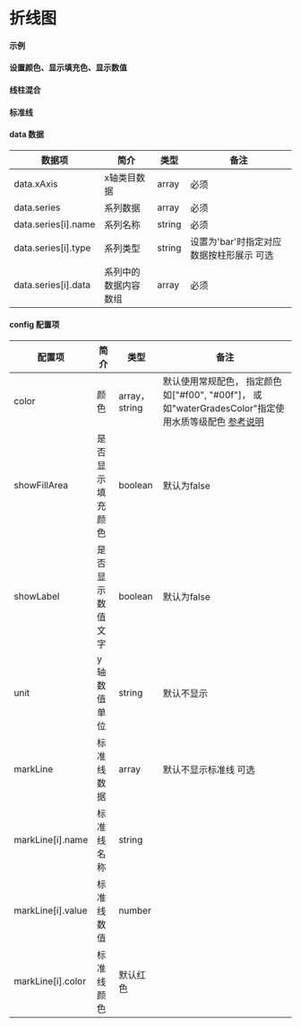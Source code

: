 # 折线图

#### 示例
<vuep template="#simple"></vuep>

<script v-pre type="text/x-template" id="simple">
<template>
    <p-line :data="data" style="width: 600px; height: 400px;"></p-line>
</template>

<script>
  export default {
    data () {
      return {
        data: {
            xAxis: ['2014年', '2015年', '2016年', '2017年', '2018年', '2019年'],
            series: [
                {
                    name: '2018年',
                    data: [22, 33, 28, 36, 28, 35]
                },
                {
                    name: '2019年',
                    data: [28, 36, 28, 35, 22, 33]
                }
            ]
        }
      }
    }
  }
</script>
</script>


#### 设置颜色、显示填充色、显示数值
<vuep template="#simple_1"></vuep>

<script v-pre type="text/x-template" id="simple_1">
<template>
    <p-line 
        :data="data" 
        :config="{
            color: ['#d8cf3a', '#20cb44'],
            showFillArea: true,
            showLabel: true
        }"
        style="width: 600px; height: 400px;"
    ></p-line>
</template>

<script>
  export default {
    data () {
      return {
        data: {
            xAxis: ['2014年', '2015年', '2016年', '2017年', '2018年', '2019年'],
            series: [
                {
                    name: '2018年',
                    data: [20, 33, 28, 36, 28, 35]
                },
                {
                    name: '2019年',
                    data: [28, 36, 28, 30, 22, 33]
                }
            ]
        }
      }
    }
  }
</script>
</script>

#### 线柱混合
<vuep template="#simple_2"></vuep>

<script v-pre type="text/x-template" id="simple_2">
<template>
    <p-line 
        :data="data"
        style="width: 600px; height: 400px;"
    ></p-line>
</template>

<script>
  export default {
    data () {
      return {
        data: {
            xAxis: ['2014年', '2015年', '2016年', '2017年', '2018年', '2019年'],
            series: [
                {
                    name: '均值',
                    type: 'bar',
                    data: [2, 1, 2, 4, 5, 3]
                },
                {
                    name: '2018年',
                    data: [2.5, 1.5, 3, 4, 5.5, 3.5]
                },
                {
                    name: '2019年',
                    data: [1.5, 0.5, 1, 4, 4.8, 2.5]
                }
            ]
        }
      }
    }
  }
</script>
</script>

#### 标准线
<vuep template="#simple_3"></vuep>

<script v-pre type="text/x-template" id="simple_3">
<template>
    <p-line 
        :data="data"
        :config="{
            'markLine': markLine
        }"
        style="width: 600px; height: 400px;"
    ></p-line>
</template>

<script>
  export default {
    data () {
      return {
        data: {
            xAxis: ['2014年', '2015年', '2016年', '2017年', '2018年', '2019年'],
            series: [
                {
                    name: '2018年',
                    data: [2.5, 1.5, 3, 4, 5.5, 3.5]
                },
                {
                    name: '2019年',
                    data: [1.5, 0.5, 1, 4, 4.8, 2.5]
                }
            ]
        },
        markLine: [
            {name: '目标值', value: 5, color: '#f00'},
            {name: '二级标准', value: 4, color: '#5af'},
        ]
      }
    }
  }
</script>
</script>

#### data 数据

| 数据项 | 简介 | 类型 | 备注 |
| --- | --- | --- | --- |
| data.xAxis | x轴类目数据 | array | 必须 |
| data.series | 系列数据 | array | 必须 |
| data.series[i].name | 系列名称 | string | 必须 |
| data.series[i].type | 系列类型 | string | 设置为'bar'时指定对应数据按柱形展示 可选  |
| data.series[i].data | 系列中的数据内容数组 | array | 必须 |

#### config 配置项

| 配置项 | 简介 | 类型 | 备注 |
| --- | --- | --- | --- |
| color | 颜色 | array，string | 默认使用常规配色， 指定颜色如["#f00", "#00f"]，  或如"waterGradesColor"指定使用水质等级配色 [参考说明](/color)|
| showFillArea | 是否显示填充颜色 | boolean | 默认为false |
| showLabel | 是否显示数值文字 | boolean | 默认为false |
| unit | y轴数值单位 | string | 默认不显示 |
| markLine | 标准线数据 | array | 默认不显示标准线 可选 |
| markLine[i].name | 标准线名称 | string |   |
| markLine[i].value | 标准线数值 | number |   |
| markLine[i].color | 标准线颜色 | 默认红色 |   |

